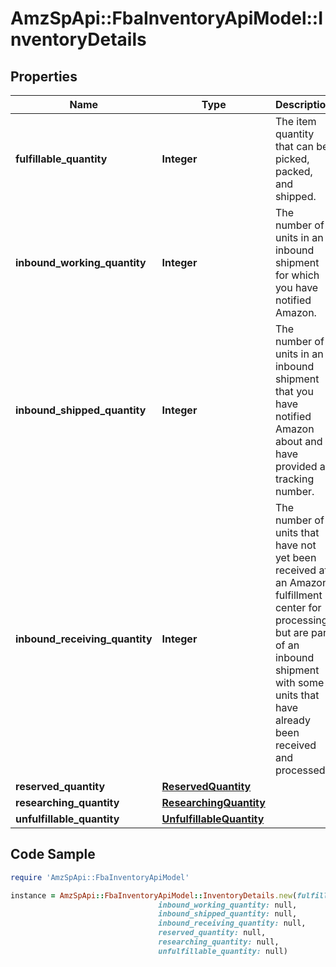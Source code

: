 # AmzSpApi::FbaInventoryApiModel::InventoryDetails

## Properties

Name | Type | Description | Notes
------------ | ------------- | ------------- | -------------
**fulfillable_quantity** | **Integer** | The item quantity that can be picked, packed, and shipped. | [optional] 
**inbound_working_quantity** | **Integer** | The number of units in an inbound shipment for which you have notified Amazon. | [optional] 
**inbound_shipped_quantity** | **Integer** | The number of units in an inbound shipment that you have notified Amazon about and have provided a tracking number. | [optional] 
**inbound_receiving_quantity** | **Integer** | The number of units that have not yet been received at an Amazon fulfillment center for processing, but are part of an inbound shipment with some units that have already been received and processed. | [optional] 
**reserved_quantity** | [**ReservedQuantity**](ReservedQuantity.md) |  | [optional] 
**researching_quantity** | [**ResearchingQuantity**](ResearchingQuantity.md) |  | [optional] 
**unfulfillable_quantity** | [**UnfulfillableQuantity**](UnfulfillableQuantity.md) |  | [optional] 

## Code Sample

```ruby
require 'AmzSpApi::FbaInventoryApiModel'

instance = AmzSpApi::FbaInventoryApiModel::InventoryDetails.new(fulfillable_quantity: null,
                                 inbound_working_quantity: null,
                                 inbound_shipped_quantity: null,
                                 inbound_receiving_quantity: null,
                                 reserved_quantity: null,
                                 researching_quantity: null,
                                 unfulfillable_quantity: null)
```


